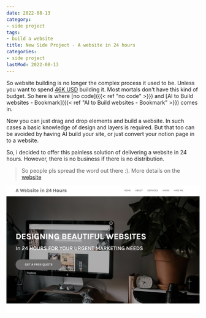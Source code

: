```yaml
---
date: 2022-08-13
category:
- side project
tags:
- build a website
title: New Side Project - A website in 24 hours
categories:
- side project
lastMod: 2022-08-13
---
```

So website building is no longer the complex process it used to be. Unless you want to spend [46K USD](https://mtlynch.io/tinypilot-redesign/) building it. Most mortals don't have this kind of budget. So here is where [no code]({{< ref "no code" >}}) and [AI to Build websites - Bookmark]({{< ref "AI to Build websites - Bookmark" >}}) comes in.

Now you can just drag and drop elements and build a website. In such cases a basic knowledge of design and layers is required. But that too can be avoided by having AI build your site, or just convert your notion page in to a website.

So, i decided to offer this painless solution of delivering a website in 24 hours. However, there is no business if there is no distribution.

> So people pls spread the word out there :). More details on the [website](http://www.websitein24hours.com/)

![Screenshot 2022-08-13 at 1.41.45 PM.png](/assets/screenshot_2022-08-13_at_1.41.45_pm_1660378371108_0.png)
